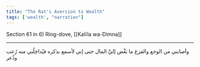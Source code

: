 ```yaml
---
title: "The Rat's Aversion to Wealth"
tags: ['wealth', "narration"]
---
```


 Section 61 in 6) Ring-dove, [[Kalīla wa-Dimna]]

---
وأصابني من الوجع والفزع ما بَغَّض إليَّ المال حتى إني لأسمع بذكره فيُداخِلُني منه رُعب وذُعر
